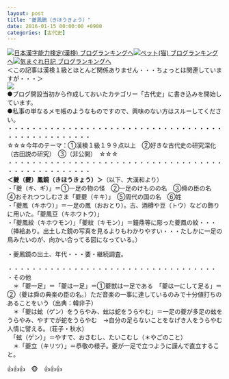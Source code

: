 ```yaml
---
layout: post
title: "夔鳳鏡（きほうきょう）"
date: 2016-01-15 00:00:00 +0900
categories: [古代史]
---
```


[![](/syuusyuu9701/assets/images/夔鳳鏡（きほうきょう）-br_c_3028_1.gif)](http://blog.with2.net/link.php?1659096:3028 "日本漢字能力検定(漢検) ブログランキングへ")[日本漢字能力検定(漢検) ブログランキングへ](http://blog.with2.net/link.php?1659096:3028)[![](/syuusyuu9701/assets/images/夔鳳鏡（きほうきょう）-br_c_1348_1.gif)](http://blog.with2.net/link.php?1659096:1348 "ペット(猫) ブログランキングへ")[ペット(猫) ブログランキングへ](http://blog.with2.net/link.php?1659096:1348)[![](/syuusyuu9701/assets/images/夔鳳鏡（きほうきょう）-br_c_9257_1.gif)](http://blog.with2.net/link.php?1659096:9257 "気まぐれ日記 ブログランキングへ")[気まぐれ日記 ブログランキングへ](http://blog.with2.net/link.php?1659096:9257)  
＜この記事は漢検１級とほとんど関係ありません・・・ちょっとは関連していますが・・・＞  
![](/syuusyuu9701/assets/images/夔鳳鏡（きほうきょう）-98ae084709efe2af6fea7a01ed228266.png)  
●ブログ開設当初から作成しておいたカテゴリー「古代史」に書き込みを開始しています。  
●私事の単なるメモ帳のようなものですので、興味のない方はスルーしてください。  
・・・・・・・・・・・・・・・・・・・・・・・・・・・・・・・・・・・・・・・・・・・・・・・・・・  
☆☆☆今年のテーマ：①漢検１級１９９点以上　②好きな古代史の研究深化（古田説の研究）　③（非公開）　☆☆☆　　  
・・・・・・・・・・・・・・・・・・・・・・・・・・・・・・・・・・・・・・・・・・・・・・・・・・  
**＜夔（虁）鳳鏡（きほうきょう）＞**（以下、大漢和より）  
・「夔（キ、ギ）」＝①一足の物の怪　②一足のけものの名　③舜の臣の名　④おそれつつしむさま「夔夔（キキ）」　⑤周代の国の名　⑥姓  
・「夔鳳（キホウ）」＝一足の鳳（おおとり）。古、酒樽や豆（トウ）などの飾りに用いた。「夔鳳豆（キホウトウ）」  
・「夔鳳紋（キホウモン）」「夔紋（キモン）」＝鐘鼎等に彫った夔鳳の紋・・・（挿絵あり。出土した鏡の写真を見るよりもわかりやすい・・・たしかに一足の鳥みたいのが、向かい合ってる図になっている。）  
  
・夔鳳鏡の出土、年代・・・要・継続調査。  
  
・・・・・・・・・・・・・・・・・・・・・・・・・・・・・・・・・・・  
・その他  
　＊「夔一足」＝「夔は一足」＝①夔獣は一足である　「夔は一にして足る」＝②（夔は舜の典楽の臣の名。）ただ音楽の一事に達しているのみで十分値打ちのあることをいう（出典：韓非子）  
　＊「夔は蚿（ゲン）をうらやみ、蚿は蛇をうらやむ」＝一足の夔が多足の蚿をうらやみ、やすでが蛇をうらやむ　→自分の足らないことをなげき人をうらやむ人情に譬える。（荘子・秋水）  
　「蚿（ゲン）」＝やすで、おさむし、たいこむし（＊やごのこと）  
　＊「夔立（キリツ）」＝恭敬の様子。夔が一足で立つように謹んで直立すること。  
  
👍👍👍　🐵　👍👍👍  